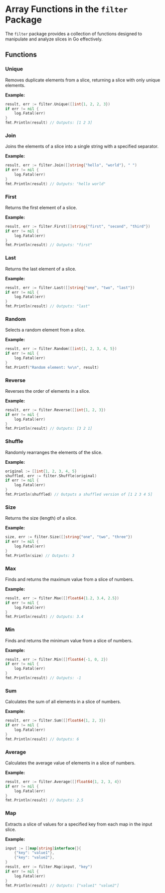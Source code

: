 # Array Functions in the `filter` Package

The `filter` package provides a collection of functions designed to manipulate and analyze slices in Go effectively. 

## Functions

### Unique

Removes duplicate elements from a slice, returning a slice with only unique elements.

**Example:**

```go
result, err := filter.Unique([]int{1, 2, 2, 3})
if err != nil {
    log.Fatal(err)
}
fmt.Println(result) // Outputs: [1 2 3]
```

### Join

Joins the elements of a slice into a single string with a specified separator.

**Example:**

```go
result, err := filter.Join([]string{"hello", "world"}, " ")
if err != nil {
    log.Fatal(err)
}
fmt.Println(result) // Outputs: "hello world"
```

### First

Returns the first element of a slice.

**Example:**

```go
result, err := filter.First([]string{"first", "second", "third"})
if err != nil {
    log.Fatal(err)
}
fmt.Println(result) // Outputs: "first"
```

### Last

Returns the last element of a slice.

**Example:**

```go
result, err := filter.Last([]string{"one", "two", "last"})
if err != nil {
    log.Fatal(err)
}
fmt.Println(result) // Outputs: "last"
```

### Random

Selects a random element from a slice.

**Example:**

```go
result, err := filter.Random([]int{1, 2, 3, 4, 5})
if err != nil {
    log.Fatal(err)
}
fmt.Printf("Random element: %v\n", result)
```

### Reverse

Reverses the order of elements in a slice.

**Example:**

```go
result, err := filter.Reverse([]int{1, 2, 3})
if err != nil {
    log.Fatal(err)
}
fmt.Println(result) // Outputs: [3 2 1]
```

### Shuffle

Randomly rearranges the elements of the slice.

**Example:**

```go
original := []int{1, 2, 3, 4, 5}
shuffled, err := filter.Shuffle(original)
if err != nil {
    log.Fatal(err)
}
fmt.Println(shuffled) // Outputs a shuffled version of [1 2 3 4 5]
```

### Size

Returns the size (length) of a slice.

**Example:**

```go
size, err := filter.Size([]string{"one", "two", "three"})
if err != nil {
    log.Fatal(err)
}
fmt.Println(size) // Outputs: 3
```

### Max

Finds and returns the maximum value from a slice of numbers.

**Example:**

```go
result, err := filter.Max([]float64{1.2, 3.4, 2.5})
if err != nil {
    log.Fatal(err)
}
fmt.Println(result) // Outputs: 3.4
```

### Min

Finds and returns the minimum value from a slice of numbers.

**Example:**

```go
result, err := filter.Min([]float64{-1, 0, 2})
if err != nil {
    log.Fatal(err)
}
fmt.Println(result) // Outputs: -1
```

### Sum

Calculates the sum of all elements in a slice of numbers.

**Example:**

```go
result, err := filter.Sum([]float64{1, 2, 3})
if err != nil {
    log.Fatal(err)
}
fmt.Println(result) // Outputs: 6
```

### Average

Calculates the average value of elements in a slice of numbers.

**Example:**

```go
result, err := filter.Average([]float64{1, 2, 3, 4})
if err != nil {
    log.Fatal(err)
}
fmt.Println(result) // Outputs: 2.5
```

### Map

Extracts a slice of values for a specified key from each map in the input slice.

**Example:**

```go
input := []map[string]interface{}{
    {"key": "value1"},
    {"key": "value2"},
}
result, err := filter.Map(input, "key")
if err != nil {
    log.Fatal(err)
}
fmt.Println(result) // Outputs: ["value1" "value2"]
```
